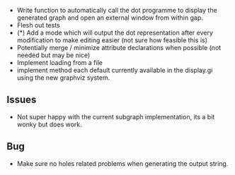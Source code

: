  - Write function to automatically call the dot programme to display the generated graph and open an external window from within gap.
 - Flesh out tests
 - (*) Add a mode which will output the dot representation after every modification to make editing easier (not sure how feasible this is)
 - Potentially merge / minimize attribute declarations when possible 
 (not needed but may be nice)
 - Implement loading from a file
 - implement method each default currently available in the display.gi using the new graphviz system.

## Issues
 - Not super happy with the current subgraph implementation, its a bit wonky but does work.

## Bug
- Make sure no holes related problems when generating the output string.
